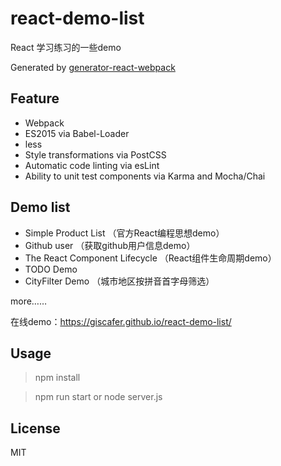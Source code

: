# react-demo-list
React 学习练习的一些demo


Generated by [generator-react-webpack](https://github.com/react-webpack-generators/generator-react-webpack)

## Feature

- Webpack
- ES2015 via Babel-Loader
- less
- Style transformations via PostCSS
- Automatic code linting via esLint
- Ability to unit test components via Karma and Mocha/Chai

## Demo list

- Simple Product List （官方React编程思想demo）
- Github user    （获取github用户信息demo）
- The React Component Lifecycle    （React组件生命周期demo）
- TODO Demo 
- CityFilter Demo （城市地区按拼音首字母筛选）


more……

在线demo：https://giscafer.github.io/react-demo-list/


## Usage

> npm install

> npm run start or  node server.js


## License 

MIT
